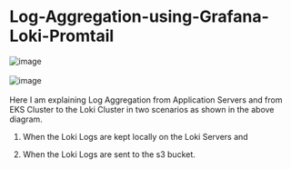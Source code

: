 # Log-Aggregation-using-Grafana-Loki-Promtail
![image](https://github.com/user-attachments/assets/744ddd49-65e5-4767-829b-dd8cba6f4d00)
<br></br>
![image](https://github.com/user-attachments/assets/ed0d1354-563a-42d7-af30-96ca1578b646)
<br></br>
Here I am explaining Log Aggregation from Application Servers and from EKS Cluster to the Loki Cluster in two scenarios as shown in the above diagram.
1. When the Loki Logs are kept locally on the Loki Servers and

2. When the Loki Logs are sent to the s3 bucket. 
